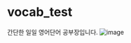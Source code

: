 # vocab_test
간단한 일일 영어단어 공부장입니다. 
![image](https://github.com/user-attachments/assets/4543fa0d-c5ab-4566-8f1a-d08eaa994d02)

